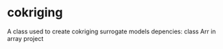 cokriging
=======

A class used to create cokriging surrogate models
depencies: class Arr in array project
